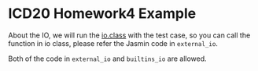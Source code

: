 # ICD20 Homework4 Example

About the IO, we will run the [io.class](./external_io/io.j) with the test case,
so you can call the function in io class, please refer the Jasmin code in `external_io`.

Both of the code in `external_io` and `builtins_io` are allowed.
